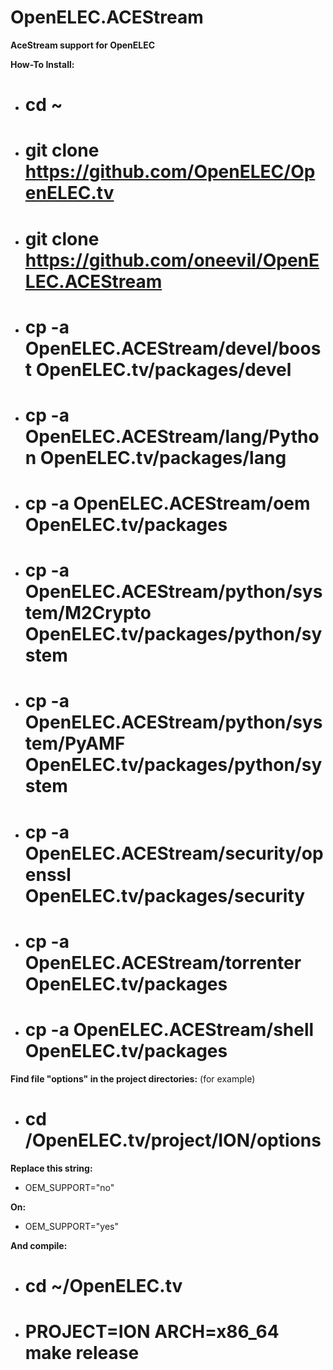 OpenELEC.ACEStream
=================

**AceStream support for OpenELEC**

**How-To Install:**
* # cd ~
* # git clone https://github.com/OpenELEC/OpenELEC.tv
* # git clone https://github.com/oneevil/OpenELEC.ACEStream
* # cp -a OpenELEC.ACEStream/devel/boost OpenELEC.tv/packages/devel
* # cp -a OpenELEC.ACEStream/lang/Python OpenELEC.tv/packages/lang
* # cp -a OpenELEC.ACEStream/oem OpenELEC.tv/packages
* # cp -a OpenELEC.ACEStream/python/system/M2Crypto OpenELEC.tv/packages/python/system
* # cp -a OpenELEC.ACEStream/python/system/PyAMF OpenELEC.tv/packages/python/system
* # cp -a OpenELEC.ACEStream/security/openssl OpenELEC.tv/packages/security
* # cp -a OpenELEC.ACEStream/torrenter OpenELEC.tv/packages
* # cp -a OpenELEC.ACEStream/shell OpenELEC.tv/packages

**Find file "options" in the project directories:** (for example)
* # cd /OpenELEC.tv/project/ION/options

**Replace this string:**
* OEM_SUPPORT="no"

**On:**
* OEM_SUPPORT="yes"

**And compile:**
* # cd ~/OpenELEC.tv
* # PROJECT=ION ARCH=x86_64 make release
